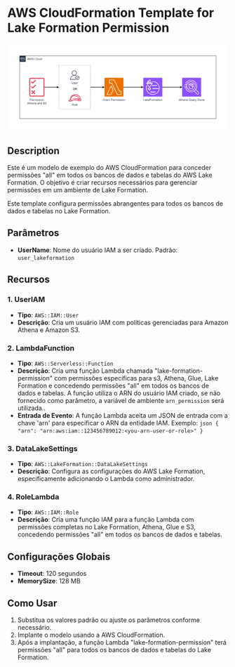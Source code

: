 # AWS CloudFormation Template for Lake Formation Permission

<p style="text-align: center;">
<img src="../arq.png" width="700">
</p>

## Description

Este é um modelo de exemplo do AWS CloudFormation para conceder permissões "all" em todos os bancos de dados e tabelas do AWS Lake Formation. O objetivo é criar recursos necessários para gerenciar permissões em um ambiente de Lake Formation.

Este template configura permissões abrangentes para todos os bancos de dados e tabelas no Lake Formation.

## Parâmetros

- **UserName**: Nome do usuário IAM a ser criado. Padrão: `user_lakeformation`

## Recursos

### 1. UserIAM

- **Tipo**: `AWS::IAM::User`
- **Descrição**: Cria um usuário IAM com políticas gerenciadas para Amazon Athena e Amazon S3.

### 2. LambdaFunction

- **Tipo**: `AWS::Serverless::Function`
- **Descrição**: Cria uma função Lambda chamada "lake-formation-permission" com permissões específicas para s3, Athena, Glue, Lake Formation e concedendo permissões "all" em todos os bancos de dados e tabelas. A função utiliza o ARN do usuário IAM criado, se não fornecido como parâmetro, a variável de ambiente `arn_permission` será utilizada..
- **Entrada de Evento**: A função Lambda aceita um JSON de entrada com a chave 'arn' para especificar o ARN da entidade IAM. Exemplo:
      ```json
      {
        "arn": "arn:aws:iam::123456789012:<you-arn-user-or-role>"
      }
      ```

### 3. DataLakeSettings

- **Tipo**: `AWS::LakeFormation::DataLakeSettings`
- **Descrição**: Configura as configurações do AWS Lake Formation, especificamente adicionando o Lambda como administrador.

### 4. RoleLambda

- **Tipo**: `AWS::IAM::Role`
- **Descrição**: Cria uma função IAM para a função Lambda com permissões completas no Lake Formation, Athena, Glue e S3, concedendo permissões "all" em todos os bancos de dados e tabelas.

## Configurações Globais

- **Timeout**: 120 segundos
- **MemorySize**: 128 MB

## Como Usar

1. Substitua os valores padrão ou ajuste os parâmetros conforme necessário.
2. Implante o modelo usando a AWS CloudFormation.
3. Após a implantação, a função Lambda "lake-formation-permission" terá permissões "all" para todos os bancos de dados e tabelas do Lake Formation.
